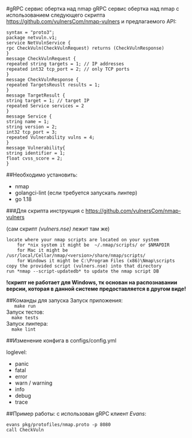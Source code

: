 #gRPC сервис обертка над nmap
 gRPC сервис обертка над nmap с использованием следующего скрипта
https://github.com/vulnersCom/nmap-vulners и предлагаемого API:
```
syntax = "proto3";
package netvuln.v1;
service NetVulnService {
rpc CheckVuln(CheckVulnRequest) returns (CheckVulnResponse)
}
message CheckVulnRequest {
repeated string targets = 1; // IP addresses
repeated int32 tcp_port = 2; // only TCP ports
}
message CheckVulnResponse {
repeated TargetsReuslt results = 1;
}
message TargetResult {
string target = 1; // target IP
repeated Service services = 2
}
message Service {
string name = 1;
string version = 2;
int32 tcp_port = 3;
repeated Vulnerability vulns = 4;
}
message Vulnerability{
string identifier = 1;
float cvss_score = 2;
}
```
##Необходимо установить:  
- nmap  
- golangci-lint  (если требуется запускать линтер)
- go 1.18


###Для скрипта  инструкция с https://github.com/vulnersCom/nmap-vulners

(сам скрипт _(vulners.nse)_ лежит там же)

    locate where your nmap scripts are located on your system
        for *nix system it might be  ~/.nmap/scripts/ or $NMAPDIR
        for Mac it might be /usr/local/Cellar/nmap/<version>/share/nmap/scripts/
        for Windows it might be C:\Program Files (x86)\Nmap\scripts
    copy the provided script (vulners.nse) into that directory
    run *nmap --script-updatedb* to update the nmap script DB 
 
**!скрипт не работает для Windows, тк основан на распознавании версии, которая в данной системе предоставляется в другом виде!**

##Команды для запуска
Запуск приложения:  
`    make run  `  
Запуск тестов:  
`   make tests   `  
Запуск линтера:  
`   make lint   `

##Изменение конфига 
в configs/config.yml

loglevel:
- panic
- fatal
- error
- warn / warning
- info
- debug
- trace



##Пример работы:
с использован  gRPC клиент _Evans_:  
```
evans pkg/protofiles/nmap.proto -p 8080   
call CheckVuln
```

